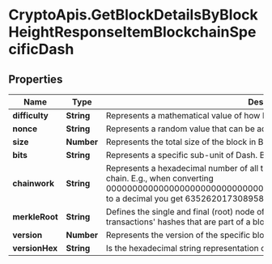 # CryptoApis.GetBlockDetailsByBlockHeightResponseItemBlockchainSpecificDash

## Properties

Name | Type | Description | Notes
------------ | ------------- | ------------- | -------------
**difficulty** | **String** | Represents a mathematical value of how hard it is to find a valid hash for this block. | 
**nonce** | **String** | Represents a random value that can be adjusted to satisfy the Proof of Work | 
**size** | **Number** | Represents the total size of the block in Bytes. | 
**bits** | **String** | Represents a specific sub-unit of Dash. Bits have two-decimal precision. | 
**chainwork** | **String** | Represents a hexadecimal number of all the hashes necessary to produce the current chain. E.g., when converting 0000000000000000000000000000000000000000000086859f7a841475b236fd to a decimal you get 635262017308958427068157 hashes, or 635262 exahashes. | 
**merkleRoot** | **String** | Defines the single and final (root) node of a Merkle tree. It is the combined hash of all transactions&#39; hashes that are part of a blockchain block. | 
**version** | **Number** | Represents the version of the specific block on the blockchain. | 
**versionHex** | **String** | Is the hexadecimal string representation of the block&#39;s version. | 


